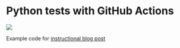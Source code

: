 # Python tests with GitHub Actions

![](https://github.com/MattSegal/actions-python-tests/workflows/Project%Tests/badge.svg)

Example code for [instructional blog post](https://mattsegal.dev/pytest-on-github-actions.html)
